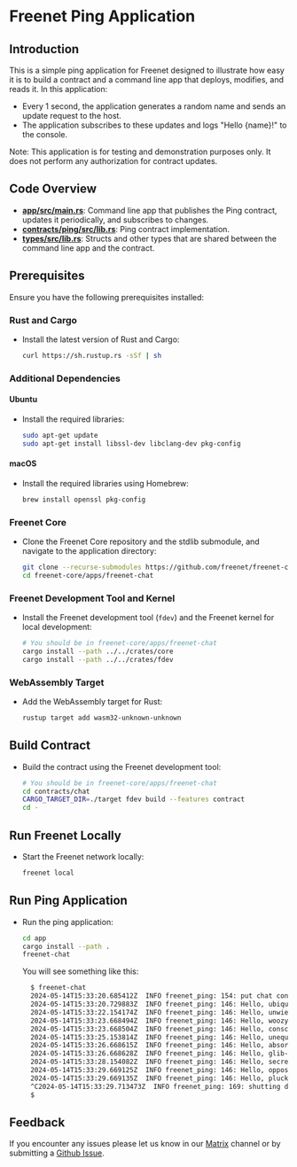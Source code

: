 # Freenet Ping Application

## Introduction

This is a simple ping application for Freenet designed to illustrate how easy it is to build a contract and a
command line app that deploys, modifies, and reads it. In this application:

- Every 1 second, the application generates a random name and sends an update request to the host.
- The application subscribes to these updates and logs "Hello {name}!" to the console.

Note: This application is for testing and demonstration purposes only. It does not perform any authorization for contract updates.

## Code Overview

- **[app/src/main.rs](https://github.com/freenet/freenet-core/blob/main/apps/freenet-ping/app/src/main.rs)**: Command line app 
  that publishes the Ping contract, updates it periodically, and subscribes to changes.
- **[contracts/ping/src/lib.rs](https://github.com/freenet/freenet-core/blob/main/apps/freenet-ping/contracts/ping/src/lib.rs)**: Ping contract implementation.
- **[types/src/lib.rs](https://github.com/freenet/freenet-core/blob/main/apps/freenet-ping/types/src/lib.rs)**: Structs and other types that are shared between the command line app and the contract.

## Prerequisites

Ensure you have the following prerequisites installed:

### Rust and Cargo

- Install the latest version of Rust and Cargo:

  ```bash
  curl https://sh.rustup.rs -sSf | sh
  ```

### Additional Dependencies

#### Ubuntu

- Install the required libraries:

  ```bash
  sudo apt-get update
  sudo apt-get install libssl-dev libclang-dev pkg-config
  ```

#### macOS

- Install the required libraries using Homebrew:

  ```bash
  brew install openssl pkg-config
  ```

### Freenet Core

- Clone the Freenet Core repository and the stdlib submodule, and navigate to the application directory:

  ```bash
  git clone --recurse-submodules https://github.com/freenet/freenet-core.git
  cd freenet-core/apps/freenet-chat
  ```

### Freenet Development Tool and Kernel

- Install the Freenet development tool (`fdev`) and the Freenet kernel for local development:

  ```bash
  # You should be in freenet-core/apps/freenet-chat
  cargo install --path ../../crates/core
  cargo install --path ../../crates/fdev
  ```

### WebAssembly Target

- Add the WebAssembly target for Rust:

  ```bash
  rustup target add wasm32-unknown-unknown
  ```

## Build Contract

- Build the contract using the Freenet development tool:

  ```bash
  # You should be in freenet-core/apps/freenet-chat
  cd contracts/chat
  CARGO_TARGET_DIR=./target fdev build --features contract
  cd -
  ```

## Run Freenet Locally

- Start the Freenet network locally:

  ```bash
  freenet local
  ```

## Run Ping Application

- Run the ping application:

  ```bash
  cd app
  cargo install --path .
  freenet-chat
  ```
  
  You will see something like this:

  ```bash
    $ freenet-chat
    2024-05-14T15:33:20.685412Z  INFO freenet_ping: 154: put chat contract successfully! key=Cuj4LbFao6vzZ5VtvZAKZ64Y99qNh7MpTUdaCcEkU4oR
    2024-05-14T15:33:20.729883Z  INFO freenet_ping: 146: Hello, ubiquitous-letters!
    2024-05-14T15:33:22.154174Z  INFO freenet_ping: 146: Hello, unwieldy-level!
    2024-05-14T15:33:23.668494Z  INFO freenet_ping: 146: Hello, woozy-pin!
    2024-05-14T15:33:23.668504Z  INFO freenet_ping: 146: Hello, conscious-crayon!
    2024-05-14T15:33:25.153814Z  INFO freenet_ping: 146: Hello, unequal-kite!
    2024-05-14T15:33:26.668615Z  INFO freenet_ping: 146: Hello, absorbed-wren!
    2024-05-14T15:33:26.668628Z  INFO freenet_ping: 146: Hello, glib-disease!
    2024-05-14T15:33:28.154082Z  INFO freenet_ping: 146: Hello, secret-floor!
    2024-05-14T15:33:29.669125Z  INFO freenet_ping: 146: Hello, opposite-border!
    2024-05-14T15:33:29.669135Z  INFO freenet_ping: 146: Hello, plucky-stretch!
    ^C2024-05-14T15:33:29.713473Z  INFO freenet_ping: 169: shutting down...
    $ 
  ```

## Feedback

If you encounter any issues please let us know in our [Matrix](https://matrix.to/#/#freenet-locutus:matrix.org) channel or by submitting a [Github Issue](https://github.com/freenet/freenet-core/issues). 
